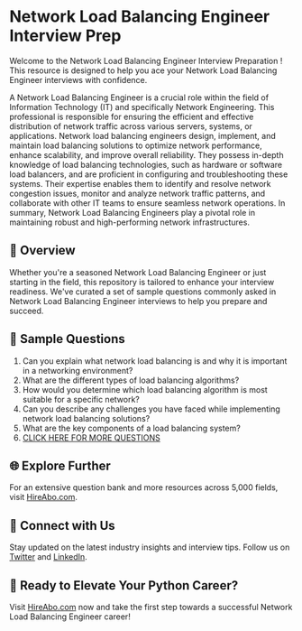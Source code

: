 # Network Load Balancing Engineer Interview Prep

Welcome to the Network Load Balancing Engineer Interview Preparation ! This resource is designed to help you ace your Network Load Balancing Engineer interviews with confidence.

A Network Load Balancing Engineer is a crucial role within the field of Information Technology (IT) and specifically Network Engineering. This professional is responsible for ensuring the efficient and effective distribution of network traffic across various servers, systems, or applications. Network load balancing engineers design, implement, and maintain load balancing solutions to optimize network performance, enhance scalability, and improve overall reliability. They possess in-depth knowledge of load balancing technologies, such as hardware or software load balancers, and are proficient in configuring and troubleshooting these systems. Their expertise enables them to identify and resolve network congestion issues, monitor and analyze network traffic patterns, and collaborate with other IT teams to ensure seamless network operations. In summary, Network Load Balancing Engineers play a pivotal role in maintaining robust and high-performing network infrastructures.

## 🚀 Overview

Whether you're a seasoned Network Load Balancing Engineer or just starting in the field, this repository is tailored to enhance your interview readiness. We've curated a set of sample questions commonly asked in Network Load Balancing Engineer interviews to help you prepare and succeed.

## 📝 Sample Questions

1. Can you explain what network load balancing is and why it is important in a networking environment?
2. What are the different types of load balancing algorithms?
3. How would you determine which load balancing algorithm is most suitable for a specific network?
4. Can you describe any challenges you have faced while implementing network load balancing solutions?
5. What are the key components of a load balancing system?
6. [CLICK HERE FOR MORE QUESTIONS](https://hireabo.com/job/0_1_42/Network%20Load%20Balancing%20Engineer)

## 🌐 Explore Further

For an extensive question bank and more resources across 5,000 fields, visit [HireAbo.com](https://www.hireabo.com).

## 📱 Connect with Us

Stay updated on the latest industry insights and interview tips. Follow us on [Twitter](https://twitter.com/hireabo) and [LinkedIn](https://www.linkedin.com/in/hire-abo-3609972a8/).

## 🚀 Ready to Elevate Your Python Career?

Visit [HireAbo.com](https://www.hireabo.com) now and take the first step towards a successful Network Load Balancing Engineer career!
